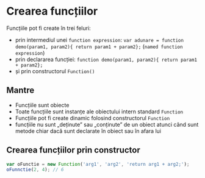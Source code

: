 # Crearea funcțiilor

Funcțiile pot fi create în trei feluri:

- prin intermediul unei `function expression`: `var adunare = function demo(param1, param2){ return param1 + param2};` (`named function expression`)
- prin declararea funcției: `function demo(param1, param2){ return param1 + param2};`
- și prin constructorul `Function()`

## Mantre
- Funcțiile sunt obiecte
- Toate funcțiile sunt instanțe ale obiectului intern standard `Function`
- Funcțiile pot fi create dinamic folosind constructorul `Function`
- funcțiile nu sunt „deținute” sau „conținute” de un obiect atunci când sunt metode chiar dacă sunt declarate în obiect sau în afara lui

## Crearea funcțiilor prin constructor

```js
var oFunctie = new Function('arg1', 'arg2', 'return arg1 + arg2;');
oFunnctie(2, 4); // 6
```

